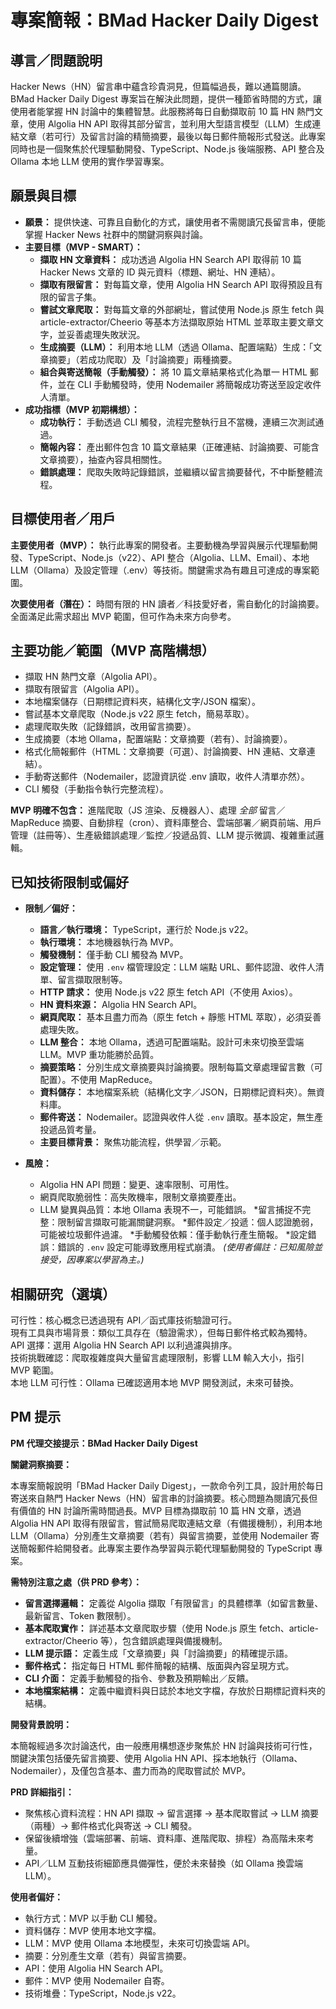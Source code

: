 # 專案簡報：BMad Hacker Daily Digest

## 導言／問題說明

Hacker News（HN）留言串中蘊含珍貴洞見，但篇幅過長，難以通篇閱讀。BMad Hacker Daily Digest 專案旨在解決此問題，提供一種節省時間的方式，讓使用者能掌握 HN 討論中的集體智慧。此服務將每日自動擷取前 10 篇 HN 熱門文章，使用 Algolia HN API 取得其部分留言，並利用大型語言模型（LLM）生成連結文章（若可行）及留言討論的精簡摘要，最後以每日郵件簡報形式發送。此專案同時也是一個聚焦於代理驅動開發、TypeScript、Node.js 後端服務、API 整合及 Ollama 本地 LLM 使用的實作學習專案。

## 願景與目標

- **願景：** 提供快速、可靠且自動化的方式，讓使用者不需閱讀冗長留言串，便能掌握 Hacker News 社群中的關鍵洞察與討論。
- **主要目標（MVP - SMART）：**
  - **擷取 HN 文章資料：** 成功透過 Algolia HN Search API 取得前 10 篇 Hacker News 文章的 ID 與元資料（標題、網址、HN 連結）。
  - **擷取有限留言：** 對每篇文章，使用 Algolia HN Search API 取得預設且有限的留言子集。
  - **嘗試文章爬取：** 對每篇文章的外部網址，嘗試使用 Node.js 原生 fetch 與 article-extractor/Cheerio 等基本方法擷取原始 HTML 並萃取主要文章文字，並妥善處理失敗狀況。
  - **生成摘要（LLM）：** 利用本地 LLM（透過 Ollama、配置端點）生成：「文章摘要」（若成功爬取）及「討論摘要」兩種摘要。
  - **組合與寄送簡報（手動觸發）：** 將 10 篇文章結果格式化為單一 HTML 郵件，並在 CLI 手動觸發時，使用 Nodemailer 將簡報成功寄送至設定收件人清單。
- **成功指標（MVP 初期構想）：**
  - **成功執行：** 手動透過 CLI 觸發，流程完整執行且不當機，連續三次測試通過。
  - **簡報內容：** 產出郵件包含 10 篇文章結果（正確連結、討論摘要、可能含文章摘要），抽查內容具相關性。
  - **錯誤處理：** 爬取失敗時記錄錯誤，並繼續以留言摘要替代，不中斷整體流程。

## 目標使用者／用戶

**主要使用者（MVP）：** 執行此專案的開發者。主要動機為學習與展示代理驅動開發、TypeScript、Node.js（v22）、API 整合（Algolia、LLM、Email）、本地 LLM（Ollama）及設定管理（.env）等技術。關鍵需求為有趣且可達成的專案範圍。

**次要使用者（潛在）：** 時間有限的 HN 讀者／科技愛好者，需自動化的討論摘要。全面滿足此需求超出 MVP 範圍，但可作為未來方向參考。

## 主要功能／範圍（MVP 高階構想）

- 擷取 HN 熱門文章（Algolia API）。
- 擷取有限留言（Algolia API）。
- 本地檔案儲存（日期標記資料夾，結構化文字/JSON 檔案）。
- 嘗試基本文章爬取（Node.js v22 原生 fetch，簡易萃取）。
- 處理爬取失敗（記錄錯誤，改用留言摘要）。
- 生成摘要（本地 Ollama，配置端點：文章摘要（若有）、討論摘要）。
- 格式化簡報郵件（HTML：文章摘要（可選）、討論摘要、HN 連結、文章連結）。
- 手動寄送郵件（Nodemailer，認證資訊從 .env 讀取，收件人清單亦然）。
- CLI 觸發（手動指令執行完整流程）。

**MVP 明確不包含：** 進階爬取（JS 渲染、反機器人）、處理 _全部_ 留言／MapReduce 摘要、自動排程（cron）、資料庫整合、雲端部署／網頁前端、用戶管理（註冊等）、生產級錯誤處理／監控／投遞品質、LLM 提示微調、複雜重試邏輯。

## 已知技術限制或偏好

- **限制／偏好：**

  - **語言／執行環境：** TypeScript，運行於 Node.js v22。
  - **執行環境：** 本地機器執行為 MVP。
  - **觸發機制：** 僅手動 CLI 觸發為 MVP。
  - **設定管理：** 使用 `.env` 檔管理設定：LLM 端點 URL、郵件認證、收件人清單、留言擷取限制等。
  - **HTTP 請求：** 使用 Node.js v22 原生 fetch API（不使用 Axios）。
  - **HN 資料來源：** Algolia HN Search API。
  - **網頁爬取：** 基本且盡力而為（原生 fetch + 靜態 HTML 萃取），必須妥善處理失敗。
  - **LLM 整合：** 本地 Ollama，透過可配置端點。設計可未來切換至雲端 LLM。MVP 重功能勝於品質。
  - **摘要策略：** 分別生成文章摘要與討論摘要。限制每篇文章處理留言數（可配置）。不使用 MapReduce。
  - **資料儲存：** 本地檔案系統（結構化文字／JSON，日期標記資料夾）。無資料庫。
  - **郵件寄送：** Nodemailer。認證與收件人從 `.env` 讀取。基本設定，無生產投遞品質考量。
  - **主要目標背景：** 聚焦功能流程，供學習／示範。

- **風險：**
  - Algolia HN API 問題：變更、速率限制、可用性。
  - 網頁爬取脆弱性：高失敗機率，限制文章摘要產出。
  - LLM 變異與品質：本地 Ollama 表現不一，可能錯誤。
    *留言捕捉不完整：限制留言擷取可能漏關鍵洞察。
    *郵件設定／投遞：個人認證脆弱，可能被垃圾郵件過濾。
    *手動觸發依賴：僅手動執行產生簡報。
    *設定錯誤：錯誤的 `.env` 設定可能導致應用程式崩潰。
    _(使用者備註：已知風險並接受，因專案以學習為主。)_

## 相關研究（選填）

可行性：核心概念已透過現有 API／函式庫技術驗證可行。  
現有工具與市場背景：類似工具存在（驗證需求），但每日郵件格式較為獨特。  
API 選擇：選用 Algolia HN Search API 以利過濾與排序。  
技術挑戰確認：爬取複雜度與大量留言處理限制，影響 LLM 輸入大小，指引 MVP 範圍。  
本地 LLM 可行性：Ollama 已確認適用本地 MVP 開發測試，未來可替換。

## PM 提示

**PM 代理交接提示：BMad Hacker Daily Digest**

**關鍵洞察摘要：**

本專案簡報說明「BMad Hacker Daily Digest」，一款命令列工具，設計用於每日寄送來自熱門 Hacker News（HN）留言串的討論摘要。核心問題為閱讀冗長但有價值的 HN 討論所需時間過長。MVP 目標為擷取前 10 篇 HN 文章，透過 Algolia HN API 取得有限留言，嘗試簡易爬取連結文章（有備援機制），利用本地 LLM（Ollama）分別產生文章摘要（若有）與留言摘要，並使用 Nodemailer 寄送簡報郵件給開發者。此專案主要作為學習與示範代理驅動開發的 TypeScript 專案。

**需特別注意之處（供 PRD 參考）：**

- **留言選擇邏輯：** 定義從 Algolia 擷取「有限留言」的具體標準（如留言數量、最新留言、Token 數限制）。
- **基本爬取實作：** 詳述基本文章爬取步驟（使用 Node.js 原生 fetch、article-extractor/Cheerio 等），包含錯誤處理與備援機制。
- **LLM 提示語：** 定義生成「文章摘要」與「討論摘要」的精確提示語。
- **郵件格式：** 指定每日 HTML 郵件簡報的結構、版面與內容呈現方式。
- **CLI 介面：** 定義手動觸發的指令、參數及預期輸出／反饋。
- **本地檔案結構：** 定義中繼資料與日誌於本地文字檔，存放於日期標記資料夾的結構。

**開發背景說明：**

本簡報經過多次討論迭代，由一般應用構想逐步聚焦於 HN 討論與技術可行性，關鍵決策包括優先留言摘要、使用 Algolia HN API、採本地執行（Ollama、Nodemailer），及僅包含基本、盡力而為的爬取嘗試於 MVP。

**PRD 詳細指引：**

- 聚焦核心資料流程：HN API 擷取 → 留言選擇 → 基本爬取嘗試 → LLM 摘要（兩種）→ 郵件格式化與寄送 → CLI 觸發。
- 保留後續增強（雲端部署、前端、資料庫、進階爬取、排程）為高階未來考量。
- API／LLM 互動技術細節應具備彈性，便於未來替換（如 Ollama 換雲端 LLM）。

**使用者偏好：**

- 執行方式：MVP 以手動 CLI 觸發。  
- 資料儲存：MVP 使用本地文字檔。  
- LLM：MVP 使用 Ollama 本地模型，未來可切換雲端 API。  
- 摘要：分別產生文章（若有）與留言摘要。  
- API：使用 Algolia HN Search API。  
- 郵件：MVP 使用 Nodemailer 自寄。  
- 技術堆疊：TypeScript，Node.js v22。

